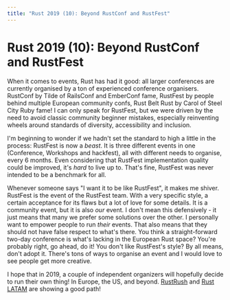 ```yaml
---
title: "Rust 2019 (10): Beyond RustConf and RustFest"
---
```


# Rust 2019 (10): Beyond RustConf and RustFest

When it comes to events, Rust has had it good: all larger conferences are currently organised by a ton of experienced conference organisers. RustConf by Tilde of RailsConf and EmberConf fame, RustFest by people behind multiple European community confs, Rust Belt Rust by Carol of Steel City Ruby fame! I can only speak for RustFest, but we were driven by the need to avoid classic community beginner mistakes, especially reinventing wheels around standards of diversity, accessibility and inclusion.

I'm beginning to wonder if we hadn't set the standard to high a little in the process: RustFest is now a _beast_. It is three different events in one (Conference, Workshops and hackfest), all with different needs to organise, every 6 months. Even considering that RustFest implementation quality could be improved, it's _hard_ to live up to. That's fine, RustFest was never intended to be a benchmark for all.

Whenever someone says "I want it to be like RustFest", it makes me shiver. RustFest is the event of the RustFest team. With a very specific style, a certain acceptance for its flaws but a lot of love for some details. It is a community event, but it is also _our_ event. I don't mean this defensively - it just means that many we prefer some solutions over the other. I personally want to empower people to run _their_ events. That also means that they should not have false respect to what's there. You think a straight-forward two-day conference is what's lacking in the European Rust space? You're probably right, go ahead, do it! You don't like RustFest's style? By all means, don't adopt it. There's tons of ways to organise an event and I would love to see people get more creative.

I hope that in 2019, a couple of independent organizers will hopefully decide to run their own thing! In Europe, the US, and beyond. [RustRush](https://rustrush.ru/) and [Rust LATAM](https://rustlatam.org/) are showing a good path!
